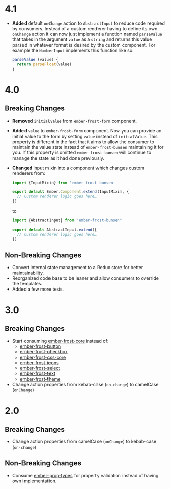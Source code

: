 # 4.1

* **Added** default `onChange` action to `AbstractInput` to reduce code required by consumers.
  Instead of a custom renderer having to define its own `onChange` action it can now just implement
  a function named `parseValue` that takes in the argument `value` as a `string` and returns this
  value parsed in whatever format is desired by the custom component. For example the `NumberInput`
  implements this function like so:

  ```javascript
  parseValue (value) {
    return parseFloat(value)
  }
  ```

# 4.0

## Breaking Changes

* **Removed** `initialValue` from `ember-frost-form` component.
* **Added** `value` to `ember-frost-form` component. Now you can provide an initial value to the form
  by setting `value` instead of `initialValue`. This property is different in the fact that it aims
  to allow the consumer to maintain the value state instead of `ember-frost-bunsen` maintaining it
  for you. If this property is omitted `ember-frost-bunsen` will continue to manage the state as it
  had done previously.
* **Changed** input mixin into a component which changes custom renderers from:

  ```javascript
  import {InputMixin} from 'ember-frost-bunsen'

  export default Ember.Component.extend(InputMixin, {
    // Custom renderer logic goes here…
  })
  ```

  to

  ```javascript
  import {AbstractInput} from 'ember-frost-bunsen'

  export default AbstractInput.extend({
    // Custom renderer logic goes here…
  })
  ```

## Non-Breaking Changes

* Convert internal state management to a Redux store for better maintainability.
* Reorganized code base to be leaner and allow consumers to override the templates.
* Added a few more tests.

# 3.0

## Breaking Changes

* Start consuming [ember-frost-core](https://github.com/ciena-frost/ember-frost-core) instead of:
  * [ember-frost-button](https://github.com/ciena-frost/ember-frost-button)
  * [ember-frost-checkbox](https://github.com/ciena-frost/ember-frost-checkbox)
  * [ember-frost-css-core](https://github.com/ciena-frost/ember-frost-css-core)
  * [ember-frost-icons](https://github.com/ciena-frost/ember-frost-icons)
  * [ember-frost-select](https://github.com/ciena-frost/ember-frost-select)
  * [ember-frost-text](https://github.com/ciena-frost/ember-frost-text)
  * [ember-frost-theme](https://github.com/ciena-frost/ember-frost-theme)
* Change action properties from kebab-case (`on-change`) to camelCase (`onChange`)

# 2.0

## Breaking Changes

* Change action properties from camelCase (`onChange`) to kebab-case (`on-change`)

## Non-Breaking Changes

* Consume [ember-prop-types](https://github.com/ciena-blueplanet/ember-prop-types) for property validation instead of having own implementation.
